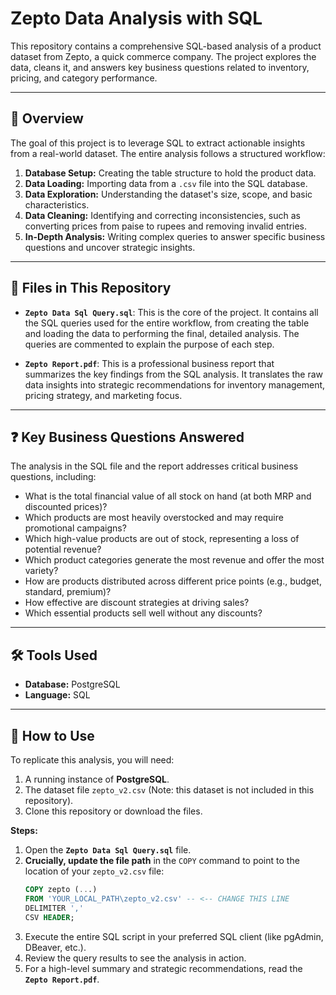 # Zepto Data Analysis with SQL

This repository contains a comprehensive SQL-based analysis of a product dataset from Zepto, a quick commerce company. The project explores the data, cleans it, and answers key business questions related to inventory, pricing, and category performance.

---

## 📝 Overview

The goal of this project is to leverage SQL to extract actionable insights from a real-world dataset. The entire analysis follows a structured workflow:

1.  **Database Setup:** Creating the table structure to hold the product data.
2.  **Data Loading:** Importing data from a `.csv` file into the SQL database.
3.  **Data Exploration:** Understanding the dataset's size, scope, and basic characteristics.
4.  **Data Cleaning:** Identifying and correcting inconsistencies, such as converting prices from paise to rupees and removing invalid entries.
5.  **In-Depth Analysis:** Writing complex queries to answer specific business questions and uncover strategic insights.

---

## 📂 Files in This Repository

* **`Zepto Data Sql Query.sql`**: This is the core of the project. It contains all the SQL queries used for the entire workflow, from creating the table and loading the data to performing the final, detailed analysis. The queries are commented to explain the purpose of each step.

* **`Zepto Report.pdf`**: This is a professional business report that summarizes the key findings from the SQL analysis. It translates the raw data insights into strategic recommendations for inventory management, pricing strategy, and marketing focus.

---

## ❓ Key Business Questions Answered

The analysis in the SQL file and the report addresses critical business questions, including:

* What is the total financial value of all stock on hand (at both MRP and discounted prices)?
* Which products are most heavily overstocked and may require promotional campaigns?
* Which high-value products are out of stock, representing a loss of potential revenue?
* Which product categories generate the most revenue and offer the most variety?
* How are products distributed across different price points (e.g., budget, standard, premium)?
* How effective are discount strategies at driving sales?
* Which essential products sell well without any discounts?

---

## 🛠️ Tools Used

* **Database:** PostgreSQL
* **Language:** SQL

---

## 🚀 How to Use

To replicate this analysis, you will need:

1.  A running instance of **PostgreSQL**.
2.  The dataset file `zepto_v2.csv` (Note: this dataset is not included in this repository).
3.  Clone this repository or download the files.

**Steps:**

1.  Open the **`Zepto Data Sql Query.sql`** file.
2.  **Crucially, update the file path** in the `COPY` command to point to the location of your `zepto_v2.csv` file:
    ```sql
    COPY zepto (...)
    FROM 'YOUR_LOCAL_PATH\zepto_v2.csv' -- <-- CHANGE THIS LINE
    DELIMITER ','
    CSV HEADER;
    ```
3.  Execute the entire SQL script in your preferred SQL client (like pgAdmin, DBeaver, etc.).
4.  Review the query results to see the analysis in action.
5.  For a high-level summary and strategic recommendations, read the **`Zepto Report.pdf`**.
